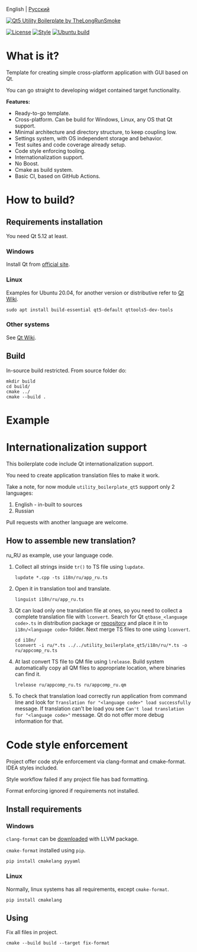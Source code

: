 English | [Русский](README.ru.MD)

[![Qt5 Utility Boilerplate by TheLongRunSmoke]()](#)

[![License](https://img.shields.io/badge/License-Apache%202.0-blue.svg)](https://opensource.org/licenses/Apache-2.0)
[![Style](https://github.com/TheLongRunSmoke/utility-boilerplate-qt/actions/workflows/style.yml/badge.svg)](https://github.com/TheLongRunSmoke/utility-boilerplate-qt/actions/workflows/style.yml)
[![Ubuntu build](https://github.com/TheLongRunSmoke/utility-boilerplate-qt/actions/workflows/ubuntu-build.yml/badge.svg)](https://github.com/TheLongRunSmoke/utility-boilerplate-qt/actions/workflows/ubuntu-build.yml)

# What is it?

Template for creating simple cross-platform application with GUI based on Qt.

You can go straight to developing widget contained target functionality.

**Features:**

* Ready-to-go template.
* Cross-platform. Can be build for Windows, Linux, any OS that Qt support.
* Minimal architecture and directory structure, to keep coupling low.
* Settings system, with OS independent storage and behavior.
* Test suites and code coverage already setup.
* Code style enforcing tooling.
* Internationalization support.
* No Boost.
* Cmake as build system.
* Basic CI, based on GitHub Actions.

# How to build?

## Requirements installation

You need Qt 5.12 at least.

### Windows

Install Qt from [official site](https://www.qt.io/download).

### Linux

Examples for Ubuntu 20.04, for another version or distributive refer to [Qt Wiki](https://wiki.qt.io/Main).

```shell
sudo apt install build-essential qt5-default qttools5-dev-tools
```

### Other systems

See [Qt Wiki](https://wiki.qt.io/Main).

## Build

In-source build restricted. From source folder do:

```shell
mkdir build
cd build/
cmake ../
cmake --build .
```

# Example

# Internationalization support

This boilerplate code include Qt internationalization support.

You need to create application translation files to make it work.

Take a note, for now module `utility_boilerplate_qt5` support only 2 languages:

1. English - in-built to sources
2. Russian

Pull requests with another language are welcome.

## How to assemble new translation?

ru_RU as example, use your language code.

1. Collect all strings inside `tr()` to TS file using `lupdate`.

   ```shell
   lupdate *.cpp -ts i18n/ru/app_ru.ts
   ```

2. Open it in translation tool and translate.

   ```shell
   linguist i18n/ru/app_ru.ts
   ```

3. Qt can load only one translation file at ones, so you need to collect a complete translation file with `lconvert`.
   Search for Qt `qtbase_<language code>.ts` in distribution package
   or [repository](https://github.com/qt/qttranslations/tree/dev/translations) and place it in to `i18n/<language code>`
   folder. Next merge TS files to one using `lconvert`.
   ```shell
   cd i18n/
   lconvert -i ru/*.ts ../../utility_boilerplate_qt5/i18n/ru/*.ts -o ru/appcomp_ru.ts
   ```

4. At last convert TS file to QM file using `lrelease`. Build system automatically copy all QM files to appropriate
   location, where binaries can find it.

   ```shell
   lrelease ru/appcomp_ru.ts ru/appcomp_ru.qm
   ```

5. To check that translation load correctly run application from command line and look
   for `Translation for "<language code>" load successfully` message. If translation can't be load you
   see `Can't load translation for "<language code>"` message. Qt do not offer more debug information for that.

# Code style enforcement

Project offer code style enforcement via clang-format and cmake-format. IDEA styles included.

Style workflow failed if any project file has bad formatting.

Format enforcing ignored if requirements not installed.

## Install requirements

### Windows

`clang-format` can be [downloaded](https://llvm.org/builds/) with LLVM package.

`cmake-format` installed using `pip`.

```shell
pip install cmakelang pyyaml
```

### Linux

Normally, linux systems has all requirements, except `cmake-format`.

```shell
pip install cmakelang
```

## Using

Fix all files in project.

```shell
cmake --build build --target fix-format
```
